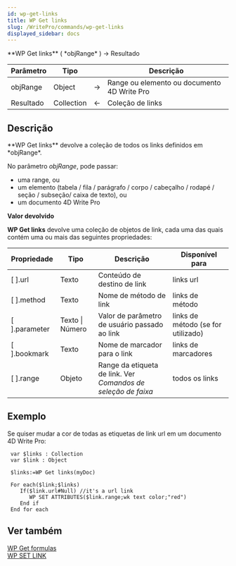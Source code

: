 ```yaml
---
id: wp-get-links
title: WP Get links
slug: /WritePro/commands/wp-get-links
displayed_sidebar: docs
---
```


<!--REF #_command_.WP Get links.Syntax-->**WP Get links** ( *objRange* ) -> Resultado<!-- END REF-->
<!--REF #_command_.WP Get links.Params-->
| Parâmetro | Tipo |  | Descrição |
| --- | --- | --- | --- |
| objRange | Object | &#8594;  | Range ou elemento ou documento 4D Write Pro |
| Resultado | Collection | &#8592; | Coleção de links |

<!-- END REF-->

## Descrição 

<!--REF #_command_.WP Get links.Summary-->**WP Get links** devolve a coleção de todos os links definidos em *objRange*.<!-- END REF-->

No parâmetro *objRange*, pode passar:

* uma range, ou
* um elemento (tabela / fila / parágrafo / corpo / cabeçalho / rodapé / seção / subseção/ caixa de texto), ou
* um documento 4D Write Pro

**Valor devolvido**

**WP Get links** devolve uma coleção de objetos de link, cada uma das quais contém uma ou mais das seguintes propriedades:

| **Propriedade** | **Tipo**        | **Descrição**                                                 | **Disponível para**                |
| --------------- | --------------- | ------------------------------------------------------------- | ---------------------------------- |
| \[ \].url       | Texto           | Conteúdo de destino de link                                   | links url                          |
| \[ \].method    | Texto           | Nome de método de link                                        | links de método                    |
| \[ \].parameter | Texto \| Número | Valor de parâmetro de usuário passado ao link                 | links de método (se for utilizado) |
| \[ \].bookmark  | Texto           | Nome de marcador para o link                                  | links de marcadores                |
| \[ \].range     | Objeto          | Range da etiqueta de link. Ver *Comandos de seleção de faixa* | todos os links                     |

## Exemplo 

Se quiser mudar a cor de todas as etiquetas de link url em um documento 4D Write Pro:

```4d
 var $links : Collection
 var $link : Object
 
 $links:=WP Get links(myDoc)
 
 For each($link;$links)
    If($link.url#Null) //it's a url link
       WP SET ATTRIBUTES($link.range;wk text color;"red")
    End if
 End for each
```

## Ver também 

  
[WP Get formulas](wp-get-formulas.md)  
[WP SET LINK](wp-set-link.md)  
